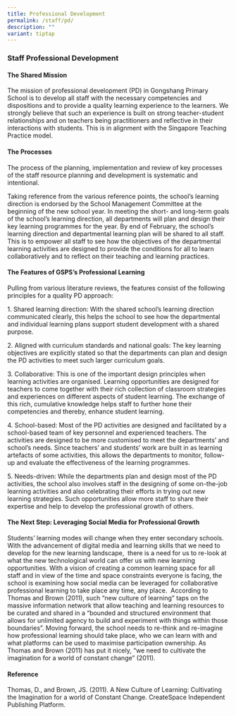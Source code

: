 ```yaml
---
title: Professional Development
permalink: /staff/pd/
description: ""
variant: tiptap
---
```

<h3><strong>Staff Professional Development</strong></h3>
<h4><strong>The Shared Mission</strong></h4>
<p>The mission of professional development (PD) in Gongshang Primary School
is to develop all staff with the necessary competencies and dispositions
and to provide a quality learning experience to the learners. We strongly
believe that such an experience is built on strong teacher-student relationships
and on teachers being practitioners and reflective in their interactions
with students. This is in alignment with the&nbsp;Singapore Teaching Practice
model.</p>
<h4><strong>The Processes</strong></h4>
<p>The process of the planning, implementation and review of key processes
of the staff resource planning and development is systematic and intentional.</p>
<p>Taking reference from the various reference points, the school’s learning
direction is endorsed by the School Management Committee at the beginning
of the new school year. In meeting the short- and long-term goals of the
school’s learning direction, all departments will plan and design their
key learning programmes for the year. By end of February, the school’s
learning direction and departmental learning plan will be shared to all
staff. This is to empower all staff to see how the objectives of the departmental
learning activities are designed to provide the conditions for all to learn
collaboratively and to reflect on their teaching and learning practices.</p>
<h4><strong>The Features of GSPS’s Professional Learning</strong></h4>
<p>Pulling from various literature reviews, the features consist of the following
principles for a quality PD approach:</p>
<p>1. Shared learning direction: With the shared school’s learning direction
communicated clearly, this helps the school to see how the departmental
and individual learning plans support student development with a shared
purpose.</p>
<p>2. Aligned with curriculum standards and national goals: The key learning
objectives are explicitly stated so that the departments can plan and design
the PD activities to meet such larger curriculum goals.</p>
<p>3. Collaborative: This is one of the important design principles when
learning activities are organised. Learning opportunities are designed
for teachers to come together with their rich collection of classroom strategies
and experiences on different aspects of student learning. The exchange
of this rich, cumulative knowledge helps staff to further hone their competencies
and thereby, enhance student learning.</p>
<p>4. School-based: Most of the PD activities are designed and facilitated
by a school-based team of key personnel and experienced teachers. The activities
are designed to be more customised to meet the departments’ and school’s
needs. Since teachers’ and students’ work are built in as learning artefacts
of some activities, this allows the departments to monitor, follow-up and
evaluate the effectiveness of the learning programmes.</p>
<p>5. Needs-driven: While the departments plan and design most of the PD
activities, the school also involves staff in the designing of some on-the-job
learning activities and also celebrating their efforts in trying out new
learning strategies. Such opportunities allow more staff to share their
expertise and help to develop the professional growth of others.</p>
<h4><strong>The Next Step: Leveraging Social Media for Professional Growth</strong></h4>
<p>Students’ learning modes will change when they enter secondary schools.
With the advancement of digital media and learning skills that we need
to develop for the new learning landscape,&nbsp; there is a need for us
to re-look at what the new technological world can offer us with new learning
opportunities. With a vision of creating a common learning space for all
staff and in view of the time and space constraints everyone is facing,
the school is examining how social media can be leveraged for collaborative
professional learning to take place any time, any place.&nbsp; According
to Thomas and Brown (2011), such “new culture of learning” taps on the
massive information network that allow teaching and learning resources
to be curated and shared in a “bounded and structured environment that
allows for unlimited agency to build and experiment with things within
those boundaries”. Moving forward, the school needs to re-think and re-imagine&nbsp;
how professional learning should take place, who we can learn with and
what platforms can be used to maximise participation ownership. As Thomas
and Brown (2011) has put it nicely, “we need to cultivate the imagination
for a world of constant change” (2011).</p>
<h4><strong>Reference</strong></h4>
<p>Thomas, D., and Brown, JS. (2011). A New Culture of Learning: Cultivating
the Imagination for a world of Constant Change. CreateSpace Independent
Publishing Platform.</p>